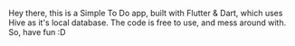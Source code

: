 Hey there, this is a Simple To Do app, built with Flutter & Dart, which uses Hive as it's local database.
The code is free to use, and mess around with. So, have fun :D
